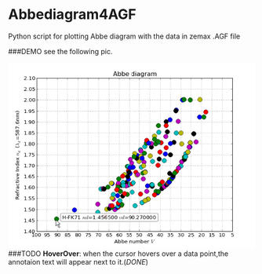 Abbediagram4AGF
===============

Python script for plotting Abbe diagram with the data in zemax .AGF file

###DEMO
see the following pic.


![AbbeDiagramofCDGM](https://raw.githubusercontent.com/imyu37/Abbediagram4AGF/master/CDGMAbbeDiagram.png)
###TODO
**HoverOver**: when the cursor hovers over a data point,the annotaion text will appear next to it.(*DONE*) <br>
